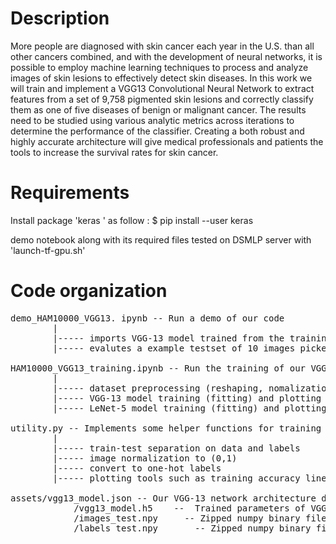 Description
===========
More people are diagnosed with skin cancer each year in the U.S. than all other cancers combined, and with the development of neural networks, it is possible to employ machine learning techniques to process and analyze images of skin lesions to effectively detect skin diseases. In this work we will train and implement a VGG13 Convolutional Neural Network to extract features from a set of 9,758 pigmented skin lesions and correctly classify them as one of five diseases of benign or malignant cancer. The results need to be studied using various analytic metrics across iterations to determine the performance of the classifier. Creating a both robust and highly accurate architecture will give medical professionals and patients the tools to increase the survival rates for skin cancer.

Requirements
============
Install package 'keras ' as follow :
$ pip install --user keras

demo notebook along with its required files tested on DSMLP server with 'launch-tf-gpu.sh'

Code organization
=================
<pre>
demo_HAM10000_VGG13. ipynb -- Run a demo of our code 
        |
        |----- imports VGG-13 model trained from the training notebook below 
        |----- evalutes a example testset of 10 images picked from the complete dataset 
        
HAM10000_VGG13_training.ipynb -- Run the training of our VGG-13 model on complete HAM10000 dataset
        |
        |----- dataset preprocessing (reshaping, nomalization, one-hot labels)
        |----- VGG-13 model training (fitting) and plotting of training acc/loss history
        |----- LeNet-5 model training (fitting) and plotting of training acc/loss history as comparison
        
utility.py -- Implements some helper functions for training and displaying
        |
        |----- train-test separation on data and labels 
        |----- image normalization to (0,1)
        |----- convert to one-hot labels
        |----- plotting tools such as training accuracy line plots and example image displays

assets/vgg13_model.json -- Our VGG-13 network architecture definition
            /vgg13_model.h5    --  Trained parameters of VGG-13 network on HAM10000 datasets
            /images_test.npy     -- Zipped numpy binary file of arrays of test images
            /labels_test.npy       -- Zipped numpy binary file of arrays of test labels
</pre>
